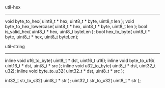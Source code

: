 
util-hex
______________

  void byte_to_hex( uint8_t * hex, uint8_t * byte, uint8_t len );
  void byte_to_hex_lowercase( uint8_t * hex, uint8_t * byte, uint8_t len );
  bool is_valid_hex( uint8_t * hex, uint8_t byteLen );
  bool hex_to_byte( uint8_t * byte, uint8_t * hex, uint8_t byteLen);


util-string
______________

  inline void u16_to_byte( uint8_t * dst, uint16_t u16);
  inline void byte_to_u16( uint16_t * dst, uint8_t * src );
  inline void u32_to_byte( uint8_t * dst, uint32_t u32);
  inline void byte_to_u32( uint32_t * dst, uint8_t * src );

  int32_t str_to_s32( uint8_t * str );
  uint32_t str_to_u32( uint8_t * str );
